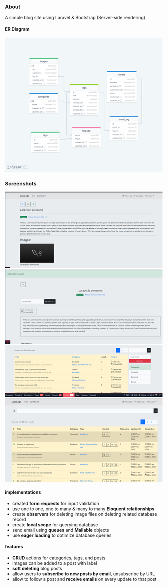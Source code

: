 ### About
A simple blog site using Laravel & Bootstrap (Server-side rendering)

#### ER Diagram
[![erd](screenshots/erd.png)](https://drawsql.app/teams/hello-world-20/diagrams/lara-logs)

### Screenshots
<img src="screenshots/1.png" width="700px" />
<img src="screenshots/2.png" width="700px" />
<img src="screenshots/3.png" width="700px" />
<img src="screenshots/4.png" width="700px" />

#### implementations
- created **form requests** for input validation
- use one to one, one to many & many to many **Eloquent relationships**
- create **observers** for deleting image files on deleting related database record
- create **local scope** for querying database
- send email using **queues** and **Mailable** objects
- use **eager loading** to optimize database queries

#### features
- **CRUD** actions for categories, tags, and posts
- images can be added to a post with label
- **soft deleting** blog posts
- allow users to **subscribe to new posts by email**, unsubscribe by URL
- allow to follow a post and **receive emails** on every update to that post